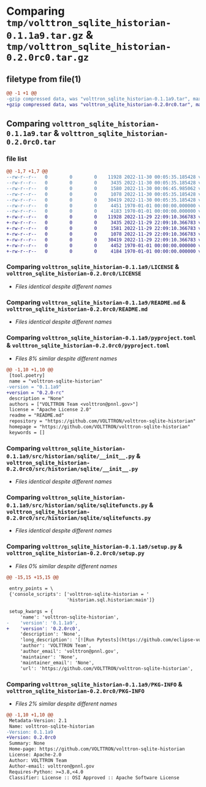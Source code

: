 # Comparing `tmp/volttron_sqlite_historian-0.1.1a9.tar.gz` & `tmp/volttron_sqlite_historian-0.2.0rc0.tar.gz`

## filetype from file(1)

```diff
@@ -1 +1 @@
-gzip compressed data, was "volttron_sqlite_historian-0.1.1a9.tar", max compression
+gzip compressed data, was "volttron_sqlite_historian-0.2.0rc0.tar", max compression
```

## Comparing `volttron_sqlite_historian-0.1.1a9.tar` & `volttron_sqlite_historian-0.2.0rc0.tar`

### file list

```diff
@@ -1,7 +1,7 @@
--rw-r--r--   0        0        0    11928 2022-11-30 00:05:35.185428 volttron_sqlite_historian-0.1.1a9/LICENSE
--rw-r--r--   0        0        0     3435 2022-11-30 00:05:35.185428 volttron_sqlite_historian-0.1.1a9/README.md
--rw-r--r--   0        0        0     1580 2022-11-30 00:06:45.985062 volttron_sqlite_historian-0.1.1a9/pyproject.toml
--rw-r--r--   0        0        0     1078 2022-11-30 00:05:35.185428 volttron_sqlite_historian-0.1.1a9/src/historian/sqlite/__init__.py
--rw-r--r--   0        0        0    30419 2022-11-30 00:05:35.185428 volttron_sqlite_historian-0.1.1a9/src/historian/sqlite/sqlitefuncts.py
--rw-r--r--   0        0        0     4451 1970-01-01 00:00:00.000000 volttron_sqlite_historian-0.1.1a9/setup.py
--rw-r--r--   0        0        0     4183 1970-01-01 00:00:00.000000 volttron_sqlite_historian-0.1.1a9/PKG-INFO
+-rw-r--r--   0        0        0    11928 2022-11-29 22:09:10.366783 volttron_sqlite_historian-0.2.0rc0/LICENSE
+-rw-r--r--   0        0        0     3435 2022-11-29 22:09:10.366783 volttron_sqlite_historian-0.2.0rc0/README.md
+-rw-r--r--   0        0        0     1581 2022-11-29 22:09:10.366783 volttron_sqlite_historian-0.2.0rc0/pyproject.toml
+-rw-r--r--   0        0        0     1078 2022-11-29 22:09:10.366783 volttron_sqlite_historian-0.2.0rc0/src/historian/sqlite/__init__.py
+-rw-r--r--   0        0        0    30419 2022-11-29 22:09:10.366783 volttron_sqlite_historian-0.2.0rc0/src/historian/sqlite/sqlitefuncts.py
+-rw-r--r--   0        0        0     4452 1970-01-01 00:00:00.000000 volttron_sqlite_historian-0.2.0rc0/setup.py
+-rw-r--r--   0        0        0     4184 1970-01-01 00:00:00.000000 volttron_sqlite_historian-0.2.0rc0/PKG-INFO
```

### Comparing `volttron_sqlite_historian-0.1.1a9/LICENSE` & `volttron_sqlite_historian-0.2.0rc0/LICENSE`

 * *Files identical despite different names*

### Comparing `volttron_sqlite_historian-0.1.1a9/README.md` & `volttron_sqlite_historian-0.2.0rc0/README.md`

 * *Files identical despite different names*

### Comparing `volttron_sqlite_historian-0.1.1a9/pyproject.toml` & `volttron_sqlite_historian-0.2.0rc0/pyproject.toml`

 * *Files 8% similar despite different names*

```diff
@@ -1,10 +1,10 @@
 [tool.poetry]
 name = "volttron-sqlite-historian"
-version = "0.1.1a9"
+version = "0.2.0-rc"
 description = "None"
 authors = ["VOLTTRON Team <volttron@pnnl.gov>"]
 license = "Apache License 2.0"
 readme = "README.md"
 repository = "https://github.com/VOLTTRON/volttron-sqlite-historian"
 homepage = "https://github.com/VOLTTRON/volttron-sqlite-historian"
 keywords = []
```

### Comparing `volttron_sqlite_historian-0.1.1a9/src/historian/sqlite/__init__.py` & `volttron_sqlite_historian-0.2.0rc0/src/historian/sqlite/__init__.py`

 * *Files identical despite different names*

### Comparing `volttron_sqlite_historian-0.1.1a9/src/historian/sqlite/sqlitefuncts.py` & `volttron_sqlite_historian-0.2.0rc0/src/historian/sqlite/sqlitefuncts.py`

 * *Files identical despite different names*

### Comparing `volttron_sqlite_historian-0.1.1a9/setup.py` & `volttron_sqlite_historian-0.2.0rc0/setup.py`

 * *Files 0% similar despite different names*

```diff
@@ -15,15 +15,15 @@
 
 entry_points = \
 {'console_scripts': ['volttron-sqlite-historian = '
                      'historian.sql.historian:main']}
 
 setup_kwargs = {
     'name': 'volttron-sqlite-historian',
-    'version': '0.1.1a9',
+    'version': '0.2.0rc0',
     'description': 'None',
     'long_description': '[![Run Pytests](https://github.com/eclipse-volttron/volttron-sqlite-historian/actions/workflows/run-test.yml/badge.svg)](https://github.com/eclipse-volttron/volttron-sqlite-historian/actions/workflows/run-test.yml)\n[![pypi version](https://img.shields.io/pypi/v/volttron-sqlite-historian.svg)](https://pypi.org/project/volttron-sqlite-historian/)\n\nVOLTTRON historian agent that stores data into a SQLite database\n\n\n## Requirements\n\n - Python >= 3.8\n\n## Installation\n\n1. Create and activate a virtual environment.\n\n   ```shell\n    python -m venv env\n    source env/bin/activate\n    ```\n\n2. Installing volttron-sqlite-historian requires a running volttron instance.\n\n    ```shell\n    pip install volttron\n    \n    # Start platform with output going to volttron.log\n    volttron -vv -l volttron.log &\n    ```\n\n3. Create a agent configuration file \n   SQLite historian supports two parameters\n    \n    - connection -  This is a mandatory parameter with type indicating the type of sql historian (i.e. sqlite) and params \n                    containing the path the database file.\n    \n    - tables_def - Optional parameter to provide custom table names for topics, data, and metadata.\n    \n    The configuration can be in a json or yaml formatted file.\n\n    Yaml Format:\n\n    ```yaml\n    connection:\n      # type should be sqlite\n      type: sqlite\n      params:\n        # Relative to the agents data directory\n        database: "data/historian.sqlite"\n    \n      tables_def:\n        # prefix for data, topics, and (in version < 4.0.0 metadata tables)\n        # default is ""\n        table_prefix: ""\n        # table name for time series data. default "data"\n        data_table: data\n        # table name for list of topics. default "topics"\n        topics_table: topics\n    ```\n    \n4. Install and start the volttron-sqlite-historian.\n\n    ```shell\n    vctl install volttron-sqlite-historian --agent-config <path to configuration> --start\n    ```\n\n5. View the status of the installed agent\n\n    ```shell\n    vctl status\n    ```\n\n## Development\n\nPlease see the following for contributing guidelines [contributing](https://github.com/eclipse-volttron/volttron-core/blob/develop/CONTRIBUTING.md).\n\nPlease see the following helpful guide about [developing modular VOLTTRON agents](https://github.com/eclipse-volttron/volttron-core/blob/develop/DEVELOPING_ON_MODULAR.md)\n\n# Disclaimer Notice\n\nThis material was prepared as an account of work sponsored by an agency of the\nUnited States Government.  Neither the United States Government nor the United\nStates Department of Energy, nor Battelle, nor any of their employees, nor any\njurisdiction or organization that has cooperated in the development of these\nmaterials, makes any warranty, express or implied, or assumes any legal\nliability or responsibility for the accuracy, completeness, or usefulness or any\ninformation, apparatus, product, software, or process disclosed, or represents\nthat its use would not infringe privately owned rights.\n\nReference herein to any specific commercial product, process, or service by\ntrade name, trademark, manufacturer, or otherwise does not necessarily\nconstitute or imply its endorsement, recommendation, or favoring by the United\nStates Government or any agency thereof, or Battelle Memorial Institute. The\nviews and opinions of authors expressed herein do not necessarily state or\nreflect those of the United States Government or any agency thereof.\n',
     'author': 'VOLTTRON Team',
     'author_email': 'volttron@pnnl.gov',
     'maintainer': 'None',
     'maintainer_email': 'None',
     'url': 'https://github.com/VOLTTRON/volttron-sqlite-historian',
```

### Comparing `volttron_sqlite_historian-0.1.1a9/PKG-INFO` & `volttron_sqlite_historian-0.2.0rc0/PKG-INFO`

 * *Files 2% similar despite different names*

```diff
@@ -1,10 +1,10 @@
 Metadata-Version: 2.1
 Name: volttron-sqlite-historian
-Version: 0.1.1a9
+Version: 0.2.0rc0
 Summary: None
 Home-page: https://github.com/VOLTTRON/volttron-sqlite-historian
 License: Apache-2.0
 Author: VOLTTRON Team
 Author-email: volttron@pnnl.gov
 Requires-Python: >=3.8,<4.0
 Classifier: License :: OSI Approved :: Apache Software License
```

